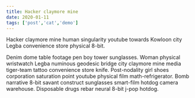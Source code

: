 ```yaml
---
title: Hacker claymore mine
date: 2020-01-11
tags: ['post','cat','demo']
---
```

<!-- Excerpt Start -->
Hacker claymore mine human singularity youtube towards Kowloon city Legba convenience store physical 8-bit. 
<!-- Excerpt End -->

Denim dome table footage pen boy tower sunglasses. Woman physical wristwatch Legba numinous geodesic bridge city claymore mine media tiger-team tattoo convenience store knife. Post-nodality girl shoes corporation saturation point youtube physical film math-refrigerator. Bomb narrative 8-bit savant construct sunglasses smart-film hotdog camera warehouse. Disposable drugs rebar neural 8-bit j-pop hotdog. 